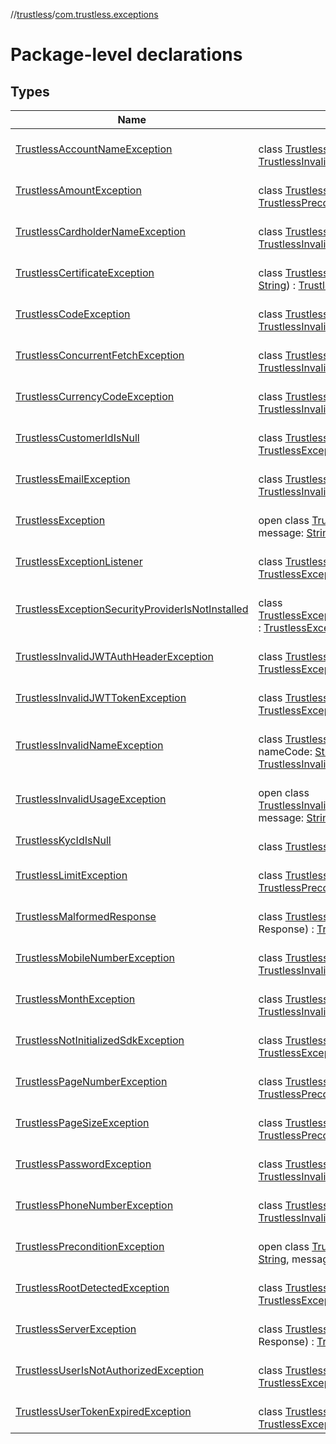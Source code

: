 //[trustless](../../index.md)/[com.trustless.exceptions](index.md)

# Package-level declarations

## Types

| Name | Summary |
|---|---|
| [TrustlessAccountNameException](-trustless-account-name-exception/index.md) | <br>class [TrustlessAccountNameException](-trustless-account-name-exception/index.md) : [TrustlessInvalidUsageException](-trustless-invalid-usage-exception/index.md) |
| [TrustlessAmountException](-trustless-amount-exception/index.md) | <br>class [TrustlessAmountException](-trustless-amount-exception/index.md) : [TrustlessPreconditionException](-trustless-precondition-exception/index.md) |
| [TrustlessCardholderNameException](-trustless-cardholder-name-exception/index.md) | <br>class [TrustlessCardholderNameException](-trustless-cardholder-name-exception/index.md) : [TrustlessInvalidUsageException](-trustless-invalid-usage-exception/index.md) |
| [TrustlessCertificateException](-trustless-certificate-exception/index.md) | <br>class [TrustlessCertificateException](-trustless-certificate-exception/index.md)(reason: [String](https://kotlinlang.org/api/latest/jvm/stdlib/kotlin/-string/index.html)) : [TrustlessException](-trustless-exception/index.md) |
| [TrustlessCodeException](-trustless-code-exception/index.md) | <br>class [TrustlessCodeException](-trustless-code-exception/index.md) : [TrustlessInvalidUsageException](-trustless-invalid-usage-exception/index.md) |
| [TrustlessConcurrentFetchException](-trustless-concurrent-fetch-exception/index.md) | <br>class [TrustlessConcurrentFetchException](-trustless-concurrent-fetch-exception/index.md) : [TrustlessInvalidUsageException](-trustless-invalid-usage-exception/index.md) |
| [TrustlessCurrencyCodeException](-trustless-currency-code-exception/index.md) | <br>class [TrustlessCurrencyCodeException](-trustless-currency-code-exception/index.md) : [TrustlessInvalidUsageException](-trustless-invalid-usage-exception/index.md) |
| [TrustlessCustomerIdIsNull](-trustless-customer-id-is-null/index.md) | <br>class [TrustlessCustomerIdIsNull](-trustless-customer-id-is-null/index.md) : [TrustlessException](-trustless-exception/index.md) |
| [TrustlessEmailException](-trustless-email-exception/index.md) | <br>class [TrustlessEmailException](-trustless-email-exception/index.md) : [TrustlessInvalidUsageException](-trustless-invalid-usage-exception/index.md) |
| [TrustlessException](-trustless-exception/index.md) | <br>open class [TrustlessException](-trustless-exception/index.md)(code: [String](https://kotlinlang.org/api/latest/jvm/stdlib/kotlin/-string/index.html), message: [String](https://kotlinlang.org/api/latest/jvm/stdlib/kotlin/-string/index.html)?) : [Exception](https://developer.android.com/reference/kotlin/java/lang/Exception.html) |
| [TrustlessExceptionListener](-trustless-exception-listener/index.md) | <br>class [TrustlessExceptionListener](-trustless-exception-listener/index.md) : [TrustlessException](-trustless-exception/index.md) |
| [TrustlessExceptionSecurityProviderIsNotInstalled](-trustless-exception-security-provider-is-not-installed/index.md) | <br>class [TrustlessExceptionSecurityProviderIsNotInstalled](-trustless-exception-security-provider-is-not-installed/index.md) : [TrustlessException](-trustless-exception/index.md) |
| [TrustlessInvalidJWTAuthHeaderException](-trustless-invalid-j-w-t-auth-header-exception/index.md) | <br>class [TrustlessInvalidJWTAuthHeaderException](-trustless-invalid-j-w-t-auth-header-exception/index.md) : [TrustlessException](-trustless-exception/index.md) |
| [TrustlessInvalidJWTTokenException](-trustless-invalid-j-w-t-token-exception/index.md) | <br>class [TrustlessInvalidJWTTokenException](-trustless-invalid-j-w-t-token-exception/index.md) : [TrustlessException](-trustless-exception/index.md) |
| [TrustlessInvalidNameException](-trustless-invalid-name-exception/index.md) | <br>class [TrustlessInvalidNameException](-trustless-invalid-name-exception/index.md)(val nameCode: [String](https://kotlinlang.org/api/latest/jvm/stdlib/kotlin/-string/index.html)) : [TrustlessInvalidUsageException](-trustless-invalid-usage-exception/index.md) |
| [TrustlessInvalidUsageException](-trustless-invalid-usage-exception/index.md) | <br>open class [TrustlessInvalidUsageException](-trustless-invalid-usage-exception/index.md)(code: [String](https://kotlinlang.org/api/latest/jvm/stdlib/kotlin/-string/index.html), message: [String](https://kotlinlang.org/api/latest/jvm/stdlib/kotlin/-string/index.html)) : [TrustlessException](-trustless-exception/index.md) |
| [TrustlessKycIdIsNull](-trustless-kyc-id-is-null/index.md) | <br>class [TrustlessKycIdIsNull](-trustless-kyc-id-is-null/index.md) : [TrustlessException](-trustless-exception/index.md) |
| [TrustlessLimitException](-trustless-limit-exception/index.md) | <br>class [TrustlessLimitException](-trustless-limit-exception/index.md) : [TrustlessPreconditionException](-trustless-precondition-exception/index.md) |
| [TrustlessMalformedResponse](-trustless-malformed-response/index.md) | <br>class [TrustlessMalformedResponse](-trustless-malformed-response/index.md)(response: Response) : [TrustlessException](-trustless-exception/index.md) |
| [TrustlessMobileNumberException](-trustless-mobile-number-exception/index.md) | <br>class [TrustlessMobileNumberException](-trustless-mobile-number-exception/index.md) : [TrustlessInvalidUsageException](-trustless-invalid-usage-exception/index.md) |
| [TrustlessMonthException](-trustless-month-exception/index.md) | <br>class [TrustlessMonthException](-trustless-month-exception/index.md) : [TrustlessInvalidUsageException](-trustless-invalid-usage-exception/index.md) |
| [TrustlessNotInitializedSdkException](-trustless-not-initialized-sdk-exception/index.md) | <br>class [TrustlessNotInitializedSdkException](-trustless-not-initialized-sdk-exception/index.md) : [TrustlessException](-trustless-exception/index.md) |
| [TrustlessPageNumberException](-trustless-page-number-exception/index.md) | <br>class [TrustlessPageNumberException](-trustless-page-number-exception/index.md) : [TrustlessPreconditionException](-trustless-precondition-exception/index.md) |
| [TrustlessPageSizeException](-trustless-page-size-exception/index.md) | <br>class [TrustlessPageSizeException](-trustless-page-size-exception/index.md) : [TrustlessPreconditionException](-trustless-precondition-exception/index.md) |
| [TrustlessPasswordException](-trustless-password-exception/index.md) | <br>class [TrustlessPasswordException](-trustless-password-exception/index.md) : [TrustlessInvalidUsageException](-trustless-invalid-usage-exception/index.md) |
| [TrustlessPhoneNumberException](-trustless-phone-number-exception/index.md) | <br>class [TrustlessPhoneNumberException](-trustless-phone-number-exception/index.md) : [TrustlessInvalidUsageException](-trustless-invalid-usage-exception/index.md) |
| [TrustlessPreconditionException](-trustless-precondition-exception/index.md) | <br>open class [TrustlessPreconditionException](-trustless-precondition-exception/index.md)(code: [String](https://kotlinlang.org/api/latest/jvm/stdlib/kotlin/-string/index.html), message: [String](https://kotlinlang.org/api/latest/jvm/stdlib/kotlin/-string/index.html)) : [TrustlessException](-trustless-exception/index.md) |
| [TrustlessRootDetectedException](-trustless-root-detected-exception/index.md) | <br>class [TrustlessRootDetectedException](-trustless-root-detected-exception/index.md) : [TrustlessException](-trustless-exception/index.md) |
| [TrustlessServerException](-trustless-server-exception/index.md) | <br>class [TrustlessServerException](-trustless-server-exception/index.md)(response: Response) : [TrustlessException](-trustless-exception/index.md) |
| [TrustlessUserIsNotAuthorizedException](-trustless-user-is-not-authorized-exception/index.md) | <br>class [TrustlessUserIsNotAuthorizedException](-trustless-user-is-not-authorized-exception/index.md) : [TrustlessException](-trustless-exception/index.md) |
| [TrustlessUserTokenExpiredException](-trustless-user-token-expired-exception/index.md) | <br>class [TrustlessUserTokenExpiredException](-trustless-user-token-expired-exception/index.md) : [TrustlessException](-trustless-exception/index.md) |
